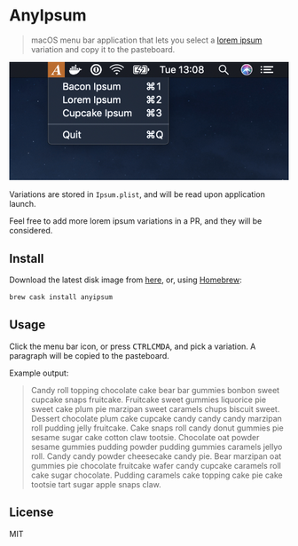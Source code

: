 # AnyIpsum

> macOS menu bar application that lets you select a [lorem ipsum](https://en.wikipedia.org/wiki/Lorem_ipsum) variation and copy it to the pasteboard.

![Screenshot of the AnyIpsum application](screenshot.png)

Variations are stored in `Ipsum.plist`, and will be read upon application launch.

Feel free to add more lorem ipsum variations in a PR, and they will be considered.

## Install

Download the latest disk image from [here](https://github.com/jlowgren/AnyIpsum/releases/latest), or, using [Homebrew](https://github.com/caskroom/homebrew-cask):

```sh
brew cask install anyipsum
```

## Usage

Click the menu bar icon, or press <kbd>CTRL</kbd><kbd>CMD</kbd><kbd>A</kbd>, and pick a variation. A paragraph will be copied to the pasteboard.

Example output:

> Candy roll topping chocolate cake bear bar gummies bonbon sweet cupcake snaps fruitcake. Fruitcake sweet gummies liquorice pie sweet cake plum pie marzipan sweet caramels chups biscuit sweet. Dessert chocolate plum cake cupcake candy candy candy marzipan roll pudding jelly fruitcake. Cake snaps roll candy donut gummies pie sesame sugar cake cotton claw tootsie. Chocolate oat powder sesame gummies pudding powder pudding gummies caramels jellyo roll. Candy candy powder cheesecake candy pie. Bear marzipan oat gummies pie chocolate fruitcake wafer candy cupcake caramels roll cake sugar chocolate. Pudding caramels cake topping cake pie cake tootsie tart sugar apple snaps claw.

## License

MIT
